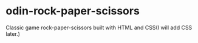 # odin-rock-paper-scissors

Classic game rock-paper-scissors built with HTML and CSS(I will add CSS later.)